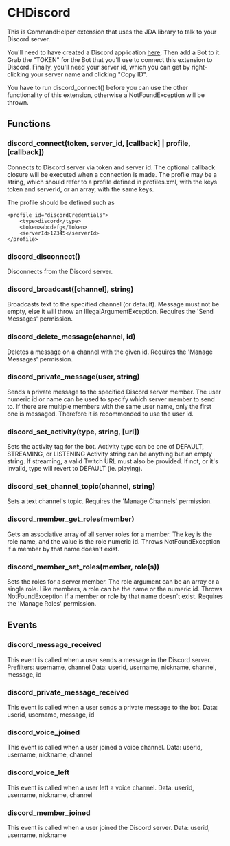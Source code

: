 # CHDiscord

This is CommandHelper extension that uses the JDA library to talk to your Discord server.

You'll need to have created a Discord application [here](https://discordapp.com/developers/applications/me). Then add a Bot to it. Grab the "TOKEN" for the Bot that you'll use to connect this extension to Discord. Finally, you'll need your server id, which you can get by right-clicking your server name and clicking "Copy ID". 

You have to run discord_connect() before you can use the other functionality of this extension, otherwise a NotFoundException will be thrown.

## Functions

### discord_connect(token, server_id, [callback] | profile, [callback])
Connects to Discord server via token and server id.
The optional callback closure will be executed when a connection is made.
The profile may be a string, which should refer to a profile defined in profiles.xml,
with the keys token and serverId, or an array, with the same keys.

The profile should be defined such as

    <profile id="discordCredentials">
        <type>discord</type>
        <token>abcdefg</token>
        <serverId>12345</serverId>
    </profile>

### discord_disconnect()
Disconnects from the Discord server.

### discord_broadcast([channel], string)
Broadcasts text to the specified channel (or default). 
Message must not be empty, else it will throw an IllegalArgumentException.
Requires the 'Send Messages' permission.

### discord_delete_message(channel, id)
Deletes a message on a channel with the given id.
Requires the 'Manage Messages' permission.

### discord_private_message(user, string)
Sends a private message to the specified Discord server member.
The user numeric id or name can be used to specify which server member to send to.
If there are multiple members with the same user name, only the first one is messaged.
Therefore it is recommended to use the user id.

### discord_set_activity(type, string, [url])
Sets the activity tag for the bot.
Activity type can be one of DEFAULT, STREAMING, or LISTENING
Activity string can be anything but an empty string.
If streaming, a valid Twitch URL must also be provided.
If not, or it's invalid, type will revert to DEFAULT (ie. playing).

### discord_set_channel_topic(channel, string)
Sets a text channel's topic.
Requires the 'Manage Channels' permission.

### discord_member_get_roles(member)
Gets an associative array of all server roles for a member.
The key is the role name, and the value is the role numeric id.
Throws NotFoundException if a member by that name doesn't exist.

### discord_member_set_roles(member, role(s))
Sets the roles for a server member.
The role argument can be an array or a single role.
Like members, a role can be the name or the numeric id.
Throws NotFoundException if a member or role by that name doesn't exist.
Requires the 'Manage Roles' permission.

## Events

### discord_message_received
This event is called when a user sends a message in the Discord server.
Prefilters: username, channel
Data: userid, username, nickname, channel, message, id

### discord_private_message_received
This event is called when a user sends a private message to the bot.
Data: userid, username, message, id

### discord_voice_joined
This event is called when a user joined a voice channel.
Data: userid, username, nickname, channel

### discord_voice_left
This event is called when a user left a voice channel.
Data: userid, username, nickname, channel

### discord_member_joined
This event is called when a user joined the Discord server.
Data: userid, username, nickname
